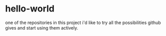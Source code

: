# hello-world
one of the repositories
in this project i'd like to try all the possibilities github gives and start using them actively.
